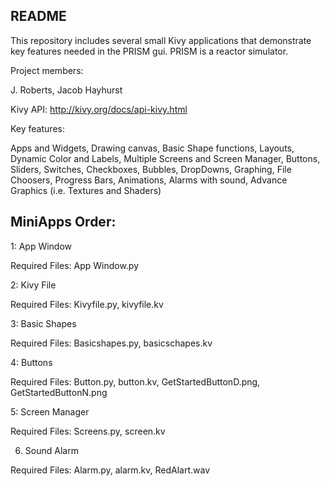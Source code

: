 README
------

This repository includes several small Kivy applications that 
demonstrate key features needed in the PRISM gui.  PRISM is a 
reactor simulator.

Project members:

J. Roberts,
Jacob Hayhurst

Kivy API: http://kivy.org/docs/api-kivy.html

Key features:

Apps and Widgets,
Drawing canvas,
Basic Shape functions,
Layouts,
Dynamic Color and Labels,
Multiple Screens and Screen Manager,
Buttons,
Sliders,
Switches,
Checkboxes,
Bubbles,
DropDowns,
Graphing,
File Choosers,
Progress Bars,
Animations,
Alarms with sound,
Advance Graphics (i.e. Textures and Shaders)

MiniApps Order:
------------------------
1: App Window

Required Files: App Window.py

2: Kivy File

Required Files: Kivyfile.py, kivyfile.kv

3: Basic Shapes

Required Files: Basicshapes.py, basicschapes.kv

4: Buttons

Required Files: Button.py, button.kv, GetStartedButtonD.png, GetStartedButtonN.png

5: Screen Manager

Required Files: Screens.py, screen.kv

6. Sound Alarm

Required Files: Alarm.py, alarm.kv, RedAlart.wav